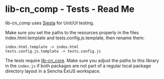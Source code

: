 # lib-cn_comp - Tests - Read Me

lib-cn_comp uses [Siesta](http://bryntum.com) for Unit/UI testing.

Make sure you set the paths to the resources properly in the files index.html.template and
tests.config.js.template, then rename them:

```
index.html.template -> index.html
tests.config.js.template -> tests.config.js
```

The tests require [lib-cn_core](https://github.com/coon-js/lib-cn_core). Make sure you adjust 
the paths to this library in the `index.js` if both packages are not part of a regular local 
package directory layout in a Sencha ExtJS workspace.